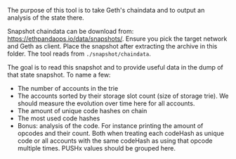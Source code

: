The purpose of this tool is to take Geth's chaindata and to output an analysis of the state there.

Snapshot chaindata can be download from: https://ethpandaops.io/data/snapshots/. Ensure you pick the target network and Geth as client. Place the snapshot after extracting the archive in this folder. The tool reads from `./snapshot/chaindata`.

The goal is to read this snapshot and to provide useful data in the dump of that state snapshot. To name a few:

- The number of accounts in the trie
- The accounts sorted by their storage slot count (size of storage trie). We should measure the evolution over time here for all accounts.
- The amount of unique code hashes on chain
- The most used code hashes
- Bonus: analysis of the code. For instance printing the amount of opcodes and their count. Both when treating each codeHash as unique code or all accounts with the same codeHash as using that opcode multiple times. PUSHx values should be grouped here.